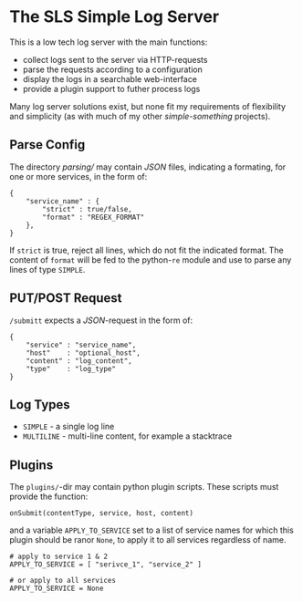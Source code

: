 # The SLS Simple Log Server
This is a low tech log server with the main functions:

- collect logs sent to the server via HTTP-requests
- parse the requests according to a configuration
- display the logs in a searchable web-interface
- provide a plugin support to futher process logs

Many log server solutions exist, but none fit my requirements of flexibility and simplicity (as with much of my other *simple-something* projects).

## Parse Config
The directory *parsing/* may contain *JSON* files, indicating a formating, for one or more services, in the form of:

    {
        "service_name" : {
            "strict" : true/false,
            "format" : "REGEX_FORMAT"
        },
    }

If `strict` is true, reject all lines, which do not fit the indicated format. The content of `format` will be fed to the python-`re` module and use to parse any lines of type `SIMPLE`.

## PUT/POST Request
`/submitt` expects a *JSON*-request in the form of:

    {
        "service" : "service_name",
        "host"    : "optional_host",
        "content" : "log_content",
        "type"    : "log_type"
    }

## Log Types
- `SIMPLE` - a single log line
- `MULTILINE` - multi-line content, for example a stacktrace

## Plugins
The `plugins/`-dir may contain python plugin scripts. These scripts must provide the function:

    onSubmit(contentType, service, host, content)

and a variable `APPLY_TO_SERVICE` set to a list of service names for which this plugin should be ranor `None`, to apply it to all services regardless of name.

    # apply to service 1 & 2
    APPLY_TO_SERVICE = [ "serivce_1", "service_2" ]

    # or apply to all services
    APPLY_TO_SERVICE = None
